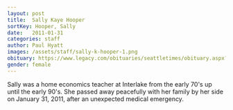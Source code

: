 ```yaml
---
layout: post
title:  Sally Kaye Hooper
sortKey: Hooper, Sally
date:   2011-01-31
categories: staff
author: Paul Hyatt
images: /assets/staff/sally-k-hooper-1.png
obituary: https://www.legacy.com/obituaries/seattletimes/obituary.aspx?n=sally-kaye-hooper-senn&pid=148470177
gender: female
---
```

Sally was a home economics teacher at Interlake from the early 70's up until the early 90's. She passed away peacefully with her family by her side on January 31, 2011, after an unexpected medical emergency.
